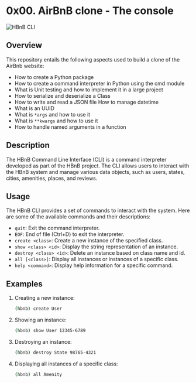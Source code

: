 # 0x00. AirBnB clone - The console

![HBnB CLI](https://s3.amazonaws.com/alx-intranet.hbtn.io/uploads/medias/2018/6/65f4a1dd9c51265f49d0.png?X-Amz-Algorithm=AWS4-HMAC-SHA256&X-Amz-Credential=AKIARDDGGGOUSBVO6H7D%2F20230813%2Fus-east-1%2Fs3%2Faws4_request&X-Amz-Date=20230813T113242Z&X-Amz-Expires=86400&X-Amz-SignedHeaders=host&X-Amz-Signature=94354869d0a0424b5c0404ae63717d77b69753e291fc2fe15fe79eb74a48e55b)

## Overview
This repository entails the following aspects used to build a clone of the AirBnb website:

- How to create a Python package
- How to create a command interpreter in Python using the cmd module
- What is Unit testing and how to implement it in a large project
- How to serialize and deserialize a Class
- How to write and read a JSON file How to manage datetime
- What is an UUID
- What is `*args` and how to use it 
- What is `**kwargs` and how to use it
- How to handle named arguments in a function


## Description

The HBnB Command Line Interface (CLI) is a command interpreter developed as part of the HBnB project. The CLI allows users to interact with the HBnB system and manage various data objects, such as users, states, cities, amenities, places, and reviews.

## Usage

The HBnB CLI provides a set of commands to interact with the system. Here are some of the available commands and their descriptions:

- `quit`: Exit the command interpreter.
- `EOF`: End of file (Ctrl+D) to exit the interpreter.
- `create <class>`: Create a new instance of the specified class.
- `show <class> <id>`: Display the string representation of an instance.
- `destroy <class> <id>`: Delete an instance based on class name and id.
- `all [<class>]`: Display all instances or instances of a specific class.
- `help <command>`: Display help information for a specific command.

## Examples

1. Creating a new instance:
   ```bash
   (hbnb) create User
   ```

2. Showing an instance:
   ```bash
   (hbnb) show User 12345-6789
   ```

3. Destroying an instance:
   ```bash
   (hbnb) destroy State 98765-4321
   ```

4. Displaying all instances of a specific class:
   ```bash
   (hbnb) all Amenity
   ```
